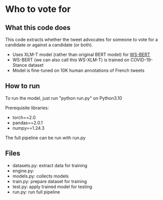 # Who to vote for
## What this code does
This code extracts whether the tweet advocates for someone to vote for a candidate or against a candidate (or both).

- Uses XLM-T model (rather than original BERT model) for [WS-BERT](https://aclanthology.org/2022.wassa-1.7/)
- WS-BERT (we can also call this WS-XLM-T) is trained on COVID-19-Stance dataset
- Model is fine-tuned on 10K human annotations of French tweets

## How to run

To run the model, just run "python run.py" on Python3.10

Prerequisite libraries:
- torch==2.0
- pandas==2.0.1
- numpy==1.24.3

The full pipeline can be run with run.py

## Files

- datasets.py: extract data for training
- engine.py: 
- models.py: collects models
- train.py: prepare dataset for training
- test.py: apply trained model for testing
- run.py: run full pipeline


